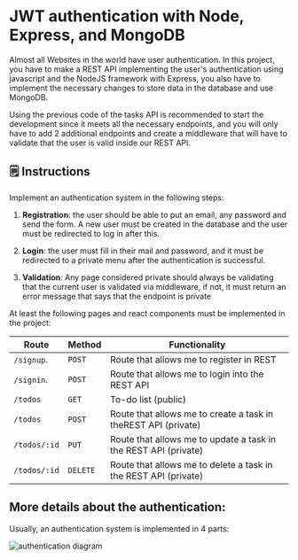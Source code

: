 # JWT authentication with Node, Express, and MongoDB

Almost all Websites in the world have user authentication. In this project, you have to make a REST API implementing the user's authentication using javascript and the NodeJS framework with Express, you also have to implement the necessary changes to store data in the database and use MongoDB.

Using the previous code of the tasks API is recommended to start the development since it meets all the necessary endpoints, and you will only have to add 2 additional endpoints and create a middleware that will have to validate that the user is valid inside our REST API.

## 🗒️ Instructions

Implement an authentication system in the following steps:

1. **Registration**: the user should be able to put an email, any password and send the form. A new user must be created in the database and the user must be redirected to log in after this.

2. **Login**: the user must fill in their mail and password, and it must be redirected to a private menu after the authentication is successful.

3. **Validation**: Any page considered private should always be validating that the current user is validated via middleware, if not, it must return an error message that says that the endpoint is private

At least the following pages and react components must be implemented in the project:

| Route       | Method     | Functionality                                                           |
| ------------- | ----------- | -----------------------------------------------------------------------  |
| `/signup`.    | `POST`      | Route that allows me to register in REST
| `/signin`.    | `POST`      | Route that allows me to login into the REST API
| `/todos`      | `GET`       | To-do list (public)                                             |
| `/todos`      | `POST`      | Route that allows me to create a task in theREST API (private)          |
| `/todos/:id`  | `PUT`       | Route that allows me to update a task in the REST API (private)    |
| `/todos/:id`  | `DELETE`    | Route that allows me to delete a task in the REST API (private)    |

## More details about the authentication:

Usually, an authentication system is implemented in 4 parts:

![authentication diagram](https://github.com/breatheco-de/jwt-authentication-with-flask-react/blob/main/.learn/login_diagram.jpeg?raw=true)





